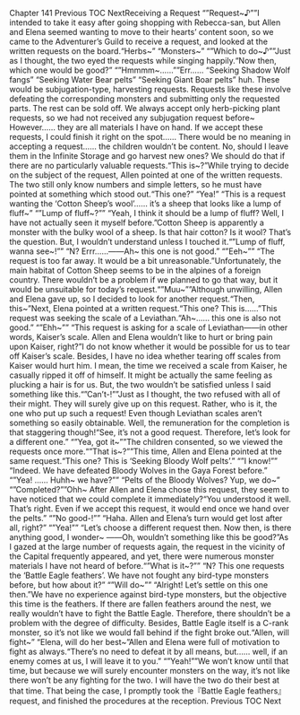 Chapter 141 Previous TOC NextReceiving a Request “”Request~♪””I intended to take it easy after going shopping with Rebecca-san, but Allen and Elena seemed wanting to move to their hearts’ content soon, so we came to the Adventurer’s Guild to receive a request, and looked at the written requests on the board.“Herbs~” “Monsters~” “”Which to do~♪””Just as I thought, the two eyed the requests while singing happily.“Now then, which one would be good?” “”Hmmmm~……””Err…… “Seeking Shadow Wolf fangs” “Seeking Water Bear pelts” “Seeking Giant Boar pelts” huh. These would be subjugation-type, harvesting requests. Requests like these involve defeating the corresponding monsters and submitting only the requested parts. The rest can be sold off. We always accept only herb-picking plant requests, so we had not received any subjugation request before~ However…… they are all materials I have on hand. If we accept these requests, I could finish it right on the spot…… There would be no meaning in accepting a request…… the children wouldn’t be content. No, should I leave them in the Infinite Storage and go harvest new ones? We should do that if there are no particularly valuable requests.“This is~?”While trying to decide on the subject of the request, Allen pointed at one of the written requests. The two still only know numbers and simple letters, so he must have pointed at something which stood out.“This one?” “Yea!” “This is a request wanting the ‘Cotton Sheep’s wool’…… it’s a sheep that looks like a lump of fluff~” “”Lump of fluff~?”” “Yeah, I think it should be a lump of fluff? Well, I have not actually seen it myself before.”Cotton Sheep is apparently a monster with the bulky wool of a sheep. Is that hair cotton? Is it wool? That’s the question. But, I wouldn’t understand unless I touched it.“”Lump of fluff, wanna see~!”” “N? Errr……――Ah~ this one is not good.” “”Eeh~”” “The request is too far away. It would be a bit unreasonable.”Unfortunately, the main habitat of Cotton Sheep seems to be in the alpines of a foreign country. There wouldn’t be a problem if we planned to go that way, but it would be unsuitable for today’s request.“”Muu~””Although unwilling, Allen and Elena gave up, so I decided to look for another request.“Then, this~”Next, Elena pointed at a written request.“This one? This is……”This request was seeking the scale of a Leviathan.“Ah~…… this one is also not good.” “”Ehh~”” “This request is asking for a scale of Leviathan――in other words, Kaiser’s scale. Allen and Elena wouldn’t like to hurt or bring pain upon Kaiser, right?”I do not know whether it would be possible for us to tear off Kaiser’s scale. Besides, I have no idea whether tearing off scales from Kaiser would hurt him. I mean, the time we received a scale from Kaiser, he casually ripped it off of himself. It might be actually the same feeling as plucking a hair is for us. But, the two wouldn’t be satisfied unless I said something like this.“”Can’t-!””Just as I thought, the two refused with all of their might. They will surely give up on this request. Rather, who is it, the one who put up such a request! Even though Leviathan scales aren’t something so easily obtainable. Well, the remuneration for the completion is that staggering though!“See, it’s not a good request. Therefore, let’s look for a different one.” “”Yea, got it~””The children consented, so we viewed the requests once more.“”That is~?””This time, Allen and Elena pointed at the same request.“This one? This is ‘Seeking Bloody Wolf pelts’.” “”I know!”” “Indeed. We have defeated Bloody Wolves in the Gaya Forest before.” “”Yea! …… Huhh~ we have?”” “Pelts of the Bloody Wolves? Yup, we do~” “”Completed?””Ohh~ After Allen and Elena chose this request, they seem to have noticed that we could complete it immediately?“You understood it well. That’s right. Even if we accept this request, it would end once we hand over the pelts.” “”No good-!”” “Haha. Allen and Elena’s turn would get lost after all, right?” “”Yea!”” “Let’s choose a different request then. Now then, is there anything good, I wonder~ ――Oh, wouldn’t something like this be good?”As I gazed at the large number of requests again, the request in the vicinity of the Capital frequently appeared, and yet, there were numerous monster materials I have not heard of before.“”What is it~?”” “N? This one requests the ‘Battle Eagle feathers’. We have not fought any bird-type monsters before, but how about it?” “”Will do~”” “Alright! Let’s settle on this one then.”We have no experience against bird-type monsters, but the objective this time is the feathers. If there are fallen feathers around the nest, we really wouldn’t have to fight the Battle Eagle. Therefore, there shouldn’t be a problem with the degree of difficulty. Besides, Battle Eagle itself is a C-rank monster, so it’s not like we would fall behind if the fight broke out.“Allen, will fight~” “Elena, will do her best~”Allen and Elena were full of motivation to fight as always.“There’s no need to defeat it by all means, but…… well, if an enemy comes at us, I will leave it to you.” “”Yeah!””We won’t know until that time, but because we will surely encounter monsters on the way, it’s not like there won’t be any fighting for the two. I will have the two do their best at that time. That being the case, I promptly took the『Battle Eagle feathers』request, and finished the procedures at the reception. Previous TOC Next